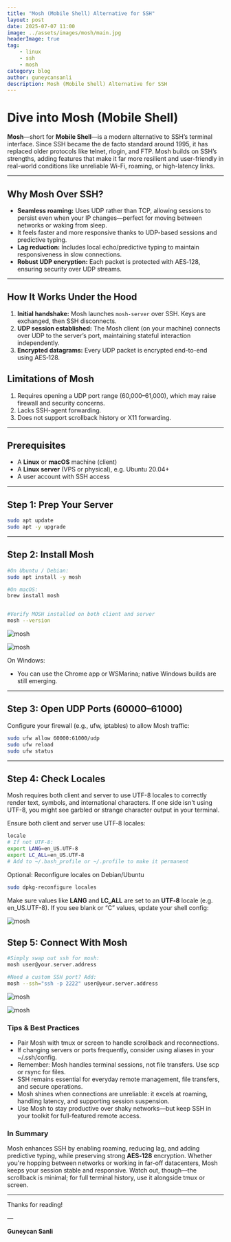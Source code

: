 ```yaml
---
title: "Mosh (Mobile Shell) Alternative for SSH"
layout: post
date: 2025-07-07 11:00
image: ../assets/images/mosh/main.jpg
headerImage: true
tag:
    - linux
    - ssh
    - mosh
category: blog
author: guneycansanli
description: Mosh (Mobile Shell) Alternative for SSH
---
```


# Dive into Mosh (Mobile Shell)

**Mosh**—short for **Mobile Shell**—is a modern alternative to SSH’s terminal interface. Since SSH became the de facto standard around 1995, it has replaced older protocols like telnet, rlogin, and FTP. Mosh builds on SSH’s strengths, adding features that make it far more resilient and user-friendly in real-world conditions like unreliable Wi-Fi, roaming, or high-latency links.

---

## Why Mosh Over SSH?

- **Seamless roaming:** Uses UDP rather than TCP, allowing sessions to persist even when your IP changes—perfect for moving between networks or waking from sleep.
- It feels faster and more responsive thanks to UDP-based sessions and predictive typing.
- **Lag reduction:** Includes local echo/predictive typing to maintain responsiveness in slow connections.
- **Robust UDP encryption:** Each packet is protected with AES‑128, ensuring security over UDP streams.

---

## How It Works Under the Hood

1. **Initial handshake:** Mosh launches `mosh-server` over SSH. Keys are exchanged, then SSH disconnects.
2. **UDP session established:** The Mosh client (on your machine) connects over UDP to the server’s port, maintaining stateful interaction independently.
3. **Encrypted datagrams:** Every UDP packet is encrypted end-to-end using AES‑128.


## Limitations of Mosh

1. Requires opening a UDP port range (60,000–61,000), which may raise firewall and security concerns.
2. Lacks SSH-agent forwarding.
3. Does not support scrollback history or X11 forwarding.

---

## Prerequisites

- A **Linux** or **macOS** machine (client)  
- A **Linux server** (VPS or physical), e.g. Ubuntu 20.04+
- A user account with SSH access

---

## Step 1: Prep Your Server

```bash
sudo apt update
sudo apt -y upgrade
```

---

## Step 2: Install Mosh

```bash
#On Ubuntu / Debian:
sudo apt install -y mosh

#On macOS:
brew install mosh


#Verify MOSH installed on both client and server
mosh --version
```

![mosh][1]

![mosh][2]

On Windows:
- You can use the Chrome app or WSMarina; native Windows builds are still emerging.




---

## Step 3: Open UDP Ports (60000–61000)

Configure your firewall (e.g., ufw, iptables) to allow Mosh traffic:

```bash
sudo ufw allow 60000:61000/udp
sudo ufw reload
sudo ufw status
```

---

## Step 4: Check Locales

Mosh requires both client and server to use UTF-8 locales to correctly render text, symbols, and international characters. If one side isn't using UTF-8, you might see garbled or strange character output in your terminal.

Ensure both client and server use UTF‑8 locales:

```bash
locale
# If not UTF‑8:
export LANG=en_US.UTF-8
export LC_ALL=en_US.UTF-8
# Add to ~/.bash_profile or ~/.profile to make it permanent
```

Optional: Reconfigure locales on Debian/Ubuntu

```bash
sudo dpkg-reconfigure locales
```

Make sure values like **LANG** and **LC_ALL** are set to an **UTF‑8** locale (e.g. en_US.UTF-8). If you see blank or “C” values, update your shell config:

![mosh][3]

## Step 5: Connect With Mosh

```bash
#Simply swap out ssh for mosh:
mosh user@your.server.address

#Need a custom SSH port? Add:
mosh --ssh="ssh -p 2222" user@your.server.address
```

![mosh][4]

![mosh][5]

### Tips & Best Practices

- Pair Mosh with tmux or screen to handle scrollback and reconnections.
- If changing servers or ports frequently, consider using aliases in your ~/.ssh/config.
- Remember: Mosh handles terminal sessions, not file transfers. Use scp or rsync for files.
- SSH remains essential for everyday remote management, file transfers, and secure operations.
- Mosh shines when connections are unreliable: it excels at roaming, handling latency, and supporting session suspension.
- Use Mosh to stay productive over shaky networks—but keep SSH in your toolkit for full-featured remote access.



### In Summary
Mosh enhances SSH by enabling roaming, reducing lag, and adding predictive typing, while preserving strong **AES‑128** encryption. Whether you're hopping between networks or working in far-off datacenters, Mosh keeps your session stable and responsive. Watch out, though—the scrollback is minimal; for full terminal history, use it alongside tmux or screen.


---

Thanks for reading!

—

**Guneycan Sanli**


[1]: ../assets/images/mosh/mosh-1.jpg
[2]: ../assets/images/mosh/mosh-2.jpg
[3]: ../assets/images/mosh/mosh-3.jpg
[4]: ../assets/images/mosh/mosh-4.jpg
[5]: ../assets/images/mosh/mosh-5.jpg




